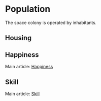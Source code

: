 # Population
The space colony is operated by inhabitants.

## Housing

## Happiness
Main article: [Happiness](../happiness)

## Skill
Main article: [Skill](../skill)
